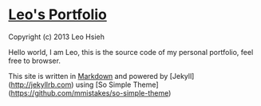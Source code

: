 # [Leo's Portfolio](http://leoj.net)
Copyright (c) 2013 Leo Hsieh

Hello world, I am Leo, this is the source code of my personal portfolio, feel free to browser.

This site is written in [Markdown](http://daringfireball.net/projects/markdown) and powered by [Jekyll] (http://jekyllrb.com) using [So Simple Theme] (https://github.com/mmistakes/so-simple-theme)